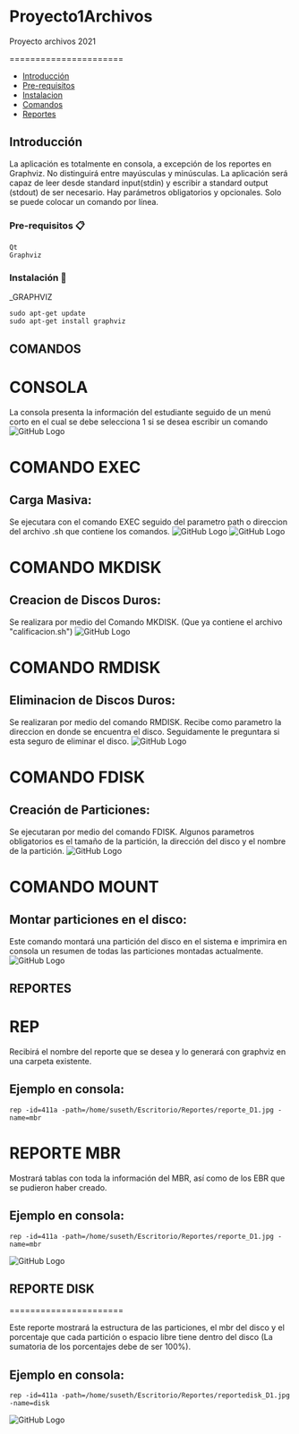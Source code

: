 # Proyecto1Archivos
Proyecto archivos 2021

======================

  - [Introducción](#introducción)
  - [Pre-requisitos](#pre-requisitos)
  - [Instalacion](#instalacion)
  - [Comandos](#comandos)
  - [Reportes](#reportes)

  


## Introducción ##
La aplicación es totalmente en consola, a excepción de los
reportes en Graphviz. No distinguirá entre mayúsculas y
minúsculas. La aplicación será capaz de leer desde standard
input(stdin) y escribir a standard output (stdout) de ser
necesario. Hay parámetros obligatorios y opcionales. Solo se
puede colocar un comando por línea.




### Pre-requisitos 📋

```
Qt
Graphviz

```

### Instalación 🔧

_GRAPHVIZ

```
sudo apt-get update
sudo apt-get install graphviz

```


## COMANDOS ##

CONSOLA
=====================
La consola presenta la información del estudiante seguido de un menú corto en el cual se debe selecciona 1 si se desea escribir un comando 
![GitHub Logo](/Fotos/IMAGEN1.jpg)

COMANDO EXEC
======================
## Carga Masiva: 
Se ejecutara con el comando EXEC seguido del parametro path o direccion del archivo .sh que contiene los comandos.
![GitHub Logo](/Fotos/IMAGEN2.jpg)
![GitHub Logo](/Fotos/IMAGEN3.jpg)

COMANDO MKDISK
======================
## Creacion de Discos Duros: 
Se realizara por medio del Comando MKDISK. (Que ya contiene el archivo "calificacion.sh")
![GitHub Logo](/Fotos/IMAGEN4.jpg)

COMANDO RMDISK
======================
## Eliminacion de Discos Duros:
Se realizaran por medio del comando RMDISK. Recibe como parametro la direccion en donde se encuentra el disco.
Seguidamente le preguntara si esta seguro de eliminar el disco.
![GitHub Logo](/Fotos/imagen9.jpg)

COMANDO FDISK
======================
## Creación de Particiones:
Se ejecutaran por medio del comando FDISK. Algunos parametros obligatorios es el tamaño de la partición, la dirección del disco y el nombre de la partición.
![GitHub Logo](/Fotos/IMAGEN5.jpg)

COMANDO MOUNT
======================
## Montar particiones en el disco:
Este comando montará una partición del disco en el sistema
e imprimira en consola un resumen de todas las particiones
montadas actualmente.
![GitHub Logo](/Fotos/IMAGEN8.jpg)


## REPORTES ##

REP
======================
Recibirá el nombre del reporte que se desea y lo generará con graphviz
en una carpeta existente. 


## Ejemplo en consola:

```
rep -id=411a -path=/home/suseth/Escritorio/Reportes/reporte_D1.jpg -name=mbr

```


REPORTE MBR
======================
Mostrará tablas con toda la información del MBR, así como de
los EBR que se pudieron haber creado.

## Ejemplo en consola:
```
rep -id=411a -path=/home/suseth/Escritorio/Reportes/reporte_D1.jpg -name=mbr

```

![GitHub Logo](/Fotos/IMAGEN6.jpg)



## REPORTE DISK ##
======================

Este reporte mostrará la estructura de las particiones, el mbr del
disco y el porcentaje que cada partición o espacio libre tiene dentro
del disco (La sumatoria de los porcentajes debe de ser 100%).

## Ejemplo en consola:
```
rep -id=411a -path=/home/suseth/Escritorio/Reportes/reportedisk_D1.jpg -name=disk

```
![GitHub Logo](/Fotos/IMAGEN7.jpg)





